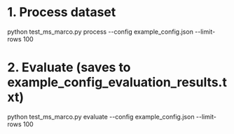   # 1. Process dataset
  python test_ms_marco.py process --config example_config.json --limit-rows 100

  # 2. Evaluate (saves to example_config_evaluation_results.txt)
  python test_ms_marco.py evaluate --config example_config.json --limit-rows 100
